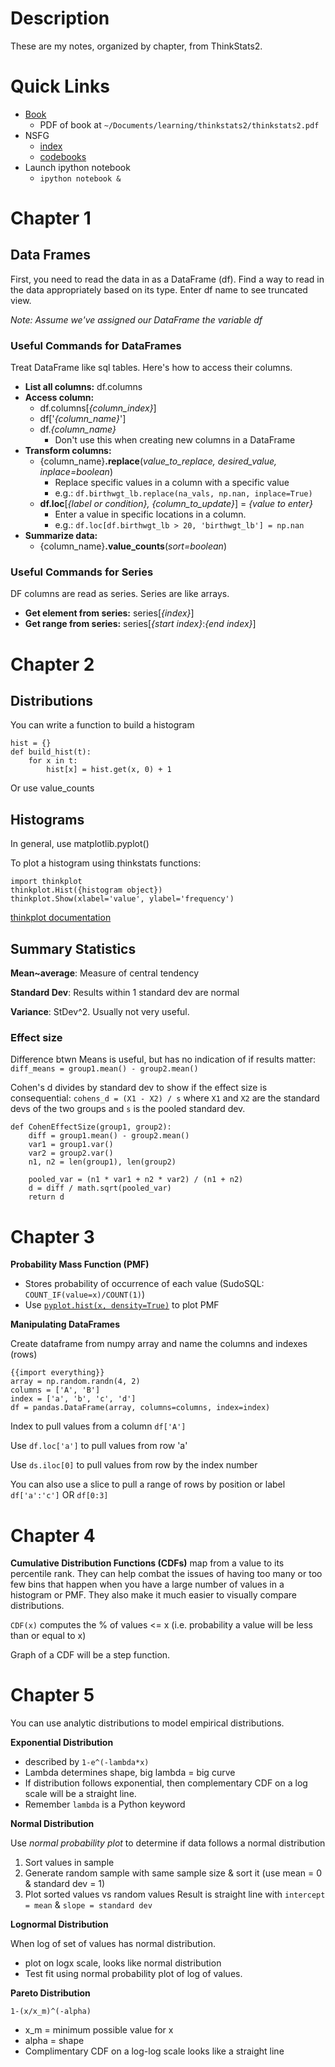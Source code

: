 # Description
These are my notes, organized by chapter, from ThinkStats2.

# Quick Links
- [Book](http://greenteapress.com/wp/think-stats-2e/)
    - PDF of book at `~/Documents/learning/thinkstats2/thinkstats2.pdf`
- NSFG
    - [index](https://www.cdc.gov/nchs/nsfg/index.htm)
    - [codebooks](https://www.cdc.gov/nchs/nsfg/nsfg_cycle6.htm)
- Launch ipython notebook
    - `ipython notebook &`

# Chapter 1

## Data Frames
First, you need to read the data in as a DataFrame (df).  Find a way to read in
the data appropriately based on its type.  Enter df name to see truncated view.

*Note: Assume we've assigned our DataFrame the variable df*

### Useful Commands for DataFrames
Treat DataFrame like sql tables.  Here's how to access their columns.
- **List all columns:** df.columns
- **Access column:**
    - df.columns[*{column_index}*]
    - df['*{column_name}*']
    - df.*{column_name}*
        - Don't use this when creating new columns in a DataFrame
- **Transform columns:**
    - {column_name}**.replace**(*value_to_replace, desired_value, inplace=boolean*)
        - Replace specific values in a column with a specific value
        - e.g.: `df.birthwgt_lb.replace(na_vals, np.nan, inplace=True)`
    - **df.loc**[*{label or condition}, {column_to_update}*] = *{value to enter}*
        - Enter a value in specific locations in a column.
        - e.g.: `df.loc[df.birthwgt_lb > 20, 'birthwgt_lb'] = np.nan`
- **Summarize data:**
    - {column_name}**.value_counts**(*sort=boolean*)

### Useful Commands for Series
DF columns are read as series.  Series are like arrays.
- **Get element from series:** series[*{index}*]
- **Get range from series:** series[*{start index}*:*{end index}*]

# Chapter 2

## Distributions

You can write a function to build a histogram
```
hist = {}
def build_hist(t):
    for x in t:
        hist[x] = hist.get(x, 0) + 1
```
Or use value_counts

## Histograms
In general, use matplotlib.pyplot()

To plot a histogram using thinkstats functions:
```
import thinkplot
thinkplot.Hist({histogram object})
thinkplot.Show(xlabel='value', ylabel='frequency')
```

[thinkplot documentation](http://bit.ly/1sgoj7V)

## Summary Statistics

**Mean~average**: Measure of central tendency

**Standard Dev**: Results within 1 standard dev are normal

**Variance**: StDev^2.  Usually not very useful.

### Effect size

Difference btwn Means is useful, but has no indication of if results matter:
`diff_means = group1.mean() - group2.mean()`

Cohen's d divides by standard dev to show if the effect size is consequential:
`cohens_d = (X1 - X2) / s` where `X1` and `X2` are the standard devs of the two groups and `s` is the pooled standard dev.

```
def CohenEffectSize(group1, group2):
    diff = group1.mean() - group2.mean()
    var1 = group1.var()
    var2 = group2.var()
    n1, n2 = len(group1), len(group2)

    pooled_var = (n1 * var1 + n2 * var2) / (n1 + n2)
    d = diff / math.sqrt(pooled_var)
    return d
```
# Chapter 3

**Probability Mass Function (PMF)**
- Stores probability of occurrence of each value (SudoSQL: `COUNT_IF(value=x)/COUNT(1)`)
- Use [`pyplot.hist(x, density=True)`](https://matplotlib.org/devdocs/api/_as_gen/matplotlib.pyplot.hist.html) to plot PMF

**Manipulating DataFrames**

Create dataframe from numpy array and name the columns and indexes (rows)
```
{{import everything}}
array = np.random.randn(4, 2)
columns = ['A', 'B']
index = ['a', 'b', 'c', 'd']
df = pandas.DataFrame(array, columns=columns, index=index)
```

Index to pull values from a column `df['A']`

Use `df.loc['a']` to pull values from row 'a'

Use `ds.iloc[0]` to pull values from row by the index number

You can also use a slice to pull a range of rows by position or label
`df['a':'c']` OR `df[0:3]`

# Chapter 4

**Cumulative Distribution Functions (CDFs)** map from a value to its percentile rank.  They can help combat the issues of having too many or too few bins that happen when you have a large number of values in a histogram or PMF.  They also make it much easier to visually compare distributions.

`CDF(x)` computes the % of values <= x (i.e. probability a value will be less than or equal to x)

Graph of a CDF will be a step function.

# Chapter 5

You can use analytic distributions to model empirical distributions.

**Exponential Distribution**

- described by `1-e^(-lambda*x)`
- Lambda determines shape, big lambda = big curve
- If distribution follows exponential, then complementary CDF on a log scale will be a straight line.
- Remember `lambda` is a Python keyword

**Normal Distribution**

Use *normal probability plot* to determine if data follows a normal distribution
1. Sort values in sample
2. Generate random sample with same sample size & sort it (use mean = 0 & standard dev = 1)
3. Plot sorted values vs random values
Result is straight line with `intercept = mean` & `slope = standard dev`

**Lognormal Distribution**

When log of set of values has normal distribution.
- plot on logx scale, looks like normal distribution
- Test fit using normal probability plot of log of values.

**Pareto Distribution**

`1-(x/x_m)^(-alpha)`
- x_m = minimum possible value for x
- alpha = shape
- Complimentary CDF on a log-log scale looks like a straight line

